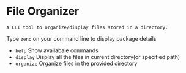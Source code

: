 # File Organizer
    A CLI tool to organize/display files stored in a directory.

Type `zeno` on your command line to display package details

- `help` Show availabale commands
- `display` Display all the files in current directory(or specified path)
- `organize` Organize files in the provided directory 